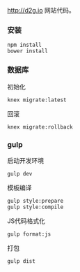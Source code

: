 http://d2g.io 网站代码。

### 安装

    npm install
    bower install


### 数据库

初始化

    knex migrate:latest

回滚

    knex migrate:rollback

### gulp

启动开发环境

    gulp dev

模板编译

    gulp style:prepare
    gulp style:compile

JS代码格式化

    gulp format:js

打包

    gulp dist

